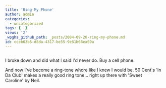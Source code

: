 ```yaml
---
title: 'Ring My Phone'
author: admin
categories:
  - uncategorized
tags: {  }
views: '2'
_wpghs_github_path: _posts/2004-09-20-ring-my-phone.md
id: cceb63b5-d8da-4317-be55-9e81b68ea69a
---
```

<p><a href="http://www.flickr.com/photo.gne?id=512142" title="photo sharing"><img src="http://www.flickr.com/photos/512142_m.jpg" alt="" /></a></p>
<p>I broke down and did what I said I'd never do.  Buy a cell phone.</p>
<p>And now I've become a ring-tone whore like I knew I would be.  50 Cent's 'In Da Club' makes a really good ring tone...  right up there with 'Sweet Caroline' by Neil.</p>
